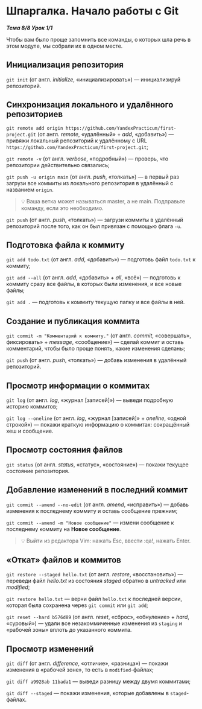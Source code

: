 # Шпаргалка. Начало работы с Git  

__*Тема 8/8 Урок 1/1*__

Чтобы вам было проще запомнить все команды, о которых шла речь в этом модуле, мы собрали их в одном месте.

## Инициализация репозитория  

`git init` (от англ. *initialize*, «инициализировать») — инициализируй репозиторий.  

## Синхронизация локального и удалённого репозиториев  

`git remote add origin https://github.com/YandexPracticum/first-project.git` (от англ. *remote*, «удалённый» + *add*, «добавить») — привяжи локальный репозиторий к удалённому с URL `https://github.com/YandexPracticum/first-project.git`;  

`git remote -v` (от англ. *verbose*, «подробный») — проверь, что репозитории действительно связались;  

`git push -u origin main` (от англ. *push*, «толкать») — в первый раз загрузи все коммиты из локального репозитория в удалённый с названием `origin`.  

> 💡 Ваша ветка может называться master, а не main. Подправьте команду, если это необходимо.  

`git push` (от англ. *push*, «толкать») — загрузи коммиты в удалённый репозиторий после того, как он был привязан с помощью флага `-u`.  

## Подготовка файла к коммиту  

`git add todo.txt` (от англ. *add*, «добавить») — подготовь файл `todo.txt` к коммиту;  

`git add --all` (от англ. *add*, «добавить» + *all*, «всё») — подготовь к коммиту сразу все файлы, в которых были изменения, и все новые файлы;  

`git add .` — подготовь к коммиту текущую папку и все файлы в ней.  

## Создание и публикация коммита  

`git commit -m "Комментарий к коммиту."` (от англ. *commit*, «совершать», фиксировать» + *message*, «сообщение») — сделай коммит и оставь комментарий, чтобы было проще понять, какие изменения сделаны;  

`git push` (от англ. *push*, «толкать») — добавь изменения в удалённый репозиторий.  

## Просмотр информации о коммитах  

`git log` (от англ. *log*, «журнал [записей]») — выведи подробную историю коммитов;  

`git log --oneline` (от англ. *log*, «журнал [записей]» + *oneline*, «одной строкой») — покажи краткую информацию о коммитах: сокращённый хеш и сообщение.  

## Просмотр состояния файлов  

`git status` (от англ. *status*, «статус», «состояние») — покажи текущее состояние репозитория.  

## Добавление изменений в последний коммит  

`git commit --amend --no-edit` (от англ. *amend*, «исправить») — добавь изменения к последнему коммиту и оставь сообщение прежним;  

`git commit --amend -m "Новое сообщение"` — измени сообщение к последнему коммиту на __Новое сообщение__.  

> 💡 Выйти из редактора Vim: нажать Esc, ввести :qa!, нажать Enter.  

## «Откат» файлов и коммитов  

`git restore --staged hello.txt` (от англ. *restore*, «восстановить») — переведи файл *hello.txt* из состояния *staged* обратно в *untracked* или *modified*;  

`git restore hello.txt` — верни файл `hello.txt` к последней версии, которая была сохранена через `git commit` или `git add`;  

`git reset --hard b576d89` (от англ. *reset*, «сброс», «обнуление» + *hard*, «суровый») — удали все незакоммиченные изменения из `staging` и «рабочей зоны» вплоть до указанного коммита.  

## Просмотр изменений  

`git diff` (от англ. *difference*, «отличие», «разница») — покажи изменения в «рабочей зоне», то есть в `modified`-файлах;  

`git diff a9928ab 11bada1` — выведи разницу между двумя коммитами;  

`git diff --staged` — покажи изменения, которые добавлены в `staged`-файлах.  
